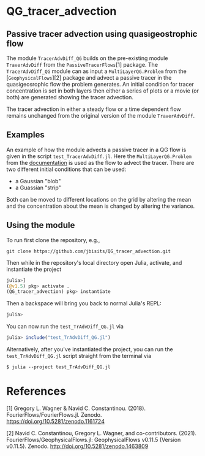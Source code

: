 # QG_tracer_advection

## Passive tracer advection using quasigeostrophic flow

The module `TracerAdvDiff_QG` builds on the pre-existing module `TraverAdvDiff` from the `PassiveTracerFlows`[1] package.
The `TracerAdvDiff_QG` module can as input a `MultiLayerQG.Problem` from the [`GeophysicalFlows`][2] package and advect a passive tracer in the quasigeosrophic flow the problem generates.
An initial condition for tracer concentration is set in both layers then either a series of plots or a movie (or both) are generated showing the tracer advection.

The tracer advection in either a steady flow or a time dependent flow remains unchanged from the original version of the module `TraverAdvDiff`.

## Examples

An example of how the module advects a passive tracer in a QG flow is given in the script `test_TracerAdvDiff.jl`. 
Here the `MultiLayerQG.Problem` from the [documentation](https://fourierflows.github.io/GeophysicalFlowsDocumentation/stable/generated/multilayerqg_2layer/) is used as the flow to advect the tracer.
There are two different initial conditions that can be used:
* a Gaussian "blob"
* a Guassian "strip"

Both can be moved to different locations on the grid by altering the mean and the concentration about the mean is changed by altering the variance.

## Using the module

To run first clone the repository, e.g.,

```
git clone https://github.com/jbisits/QG_tracer_advection.git
```

Then while in the repository's local directory open Julia, activate, and instantiate the project

```julia
julia>]
(@v1.5) pkg> activate .
(QG_tracer_advection) pkg> instantiate
```

Then a backspace will bring you back to normal Julia's REPL:
```julia
julia>
```

You can now run the `test_TrAdvDiff_QG.jl` via
```julia
julia> include("test_TrAdvDiff_QG.jl")
```

Alternatively, after you've instantiated the project, you can run the `test_TrAdvDiff_QG.jl` script straight from the terminal via

```
$ julia --project test_TrAdvDiff_QG.jl
```
# References
[1] Gregory L. Wagner & Navid C. Constantinou. (2018). FourierFlows/FourierFlows.jl. Zenodo. https://doi.org/10.5281/zenodo.1161724

[2] Navid C. Constantinou, Gregory L. Wagner, and co-contributors. (2021). FourierFlows/GeophysicalFlows.jl: GeophysicalFlows v0.11.5 (Version v0.11.5). Zenodo. http://doi.org/10.5281/zenodo.1463809
